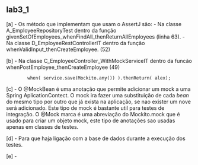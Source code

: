 ## lab3_1

[a] - Os método que implementam que usam o AssertJ são:
    - Na classe A_EmployeeRepositoryTest dentro da função givenSetOfEmployees_whenFindAll_thenReturnAllEmployees (linha 63).
    - Na classe D_EmployeeRestControllerIT dentro da função whenValidInput_thenCreateEmployee. (52)

[b] - Na classe C_EmployeeController_WithMockServiceIT dentro da funcão 
whenPostEmployee_thenCreateEmployee (49)
```
        when( service.save(Mockito.any()) ).thenReturn( alex);
```

[c] - O @MockBean é uma anotação que permite adicionar um mock a uma Spring AplicationContect. O mock ira fazer uma substituição de cada *bean* do mesmo tipo por outro que já exista na aplicação, se nao exister um nove será adicionado. Este tipo de mock é bastante util para testes de integração.
O @Mock marca é uma abreviação do Mockito.mock que é usado para criar um objeto mock, este tipo de anotações sao usadas apenas em classes de testes.

[d] - Para que haja ligação com a base de dados durante a execução dos testes.

[e] - 